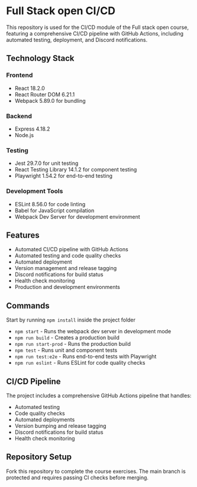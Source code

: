 # Full Stack open CI/CD

This repository is used for the CI/CD module of the Full stack open course, featuring a comprehensive CI/CD pipeline with GitHub Actions, including automated testing, deployment, and Discord notifications.

## Technology Stack

### Frontend
- React 18.2.0
- React Router DOM 6.21.1
- Webpack 5.89.0 for bundling

### Backend
- Express 4.18.2
- Node.js

### Testing
- Jest 29.7.0 for unit testing
- React Testing Library 14.1.2 for component testing
- Playwright 1.54.2 for end-to-end testing

### Development Tools
- ESLint 8.56.0 for code linting
- Babel for JavaScript compilation
- Webpack Dev Server for development environment

## Features
- Automated CI/CD pipeline with GitHub Actions
- Automated testing and code quality checks
- Automated deployment
- Version management and release tagging
- Discord notifications for build status
- Health check monitoring
- Production and development environments

## Commands

Start by running `npm install` inside the project folder

- `npm start` - Runs the webpack dev server in development mode
- `npm run build` - Creates a production build
- `npm run start-prod` - Runs the production build
- `npm test` - Runs unit and component tests
- `npm run test:e2e` - Runs end-to-end tests with Playwright
- `npm run eslint` - Runs ESLint for code quality checks

## CI/CD Pipeline

The project includes a comprehensive GitHub Actions pipeline that handles:
- Automated testing
- Code quality checks
- Automated deployments
- Version bumping and release tagging
- Discord notifications for build status
- Health check monitoring

## Repository Setup

Fork this repository to complete the course exercises. The main branch is protected and requires passing CI checks before merging.
